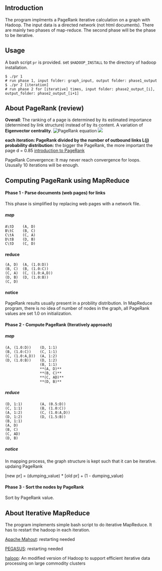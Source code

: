 ## Introduction
The program implments a PageRank iterative calculation on a graph with Hadoop. The input data is a directed network (not html documents). There are mainly two phases of map-reduce. The second phase will be the phase to be iterative.

## Usage
A bash script `pr` is provided.
set `$HADOOP_INSTALL` to the directory of hadoop installation.
```
$ ./pr 1
# run phase 1, input folder: graph_input, output folder: phase1_output
$ ./pr 2 [iteration]
# run phase 2 for [iterative] times, input folder: phase2_output_[i], output_folder: phase2_output_[i+1]
```

## About PageRank (review)
**Overall**: The ranking of a page is determined by its estimated importance (determined by link structure) instead of by its content.
A variation of **Eigenvector centrality**. 
![PageRank equation](http://upload.wikimedia.org/math/3/0/1/301ac52562803bc429fe3d8dace97b6b.png) ![](http://upload.wikimedia.org/math/0/3/1/03114db8703c7f3b642c7c43a7c5b2c0.png)

**each iteration: PageRank divided by the number of outbound links L(j)**
**probability distribution:** the bigger the PageRank, the more important the page
d = 0.85 [introduction to PageRank](http://michaelnielsen.org/blog/lectures-on-the-google-technology-stack-1-introduction-to-pagerank/)

PageRank Convergence: It may never reach convergence for loops. Ususally 10 iterations will be enough.

## Computing PageRank using MapReduce
#### Phase 1 - Parse documents (web pages) for links
This phase is simplified by replacing web pages with a network file.
##### map
```
A\tD 	(A, D)
B\tC 	(B, C)
C\tA 	(C, A)
D\tB	(D, B)
C\tD	(C, D)
```
#### reduce
```
(A, D)	(A, (1.0:D))	
(B, C)	(B, (1.0:C))
(C, A)	(C, (1.0:A,D))
(D, B)	(D, (1.0:B))
(C, D)
```
#### notice
PageRank results usually present in a probility distribution. In MapReduce program, there is no idea of number of nodes in the graph, all PageRank values are set 1.0 on initialization.

#### Phase 2 - Compute PageRank (Iteratively approach)
##### map
```
(A, (1.0:D))	(D, 1:1)	
(B, (1.0:C))	(C, 1:1)
(C, (1.0:A,D))	(A, 1:2)
(D, (1.0:B))	(D, 1:2)
				(B, 1:1)
				**(A, D)**
				**(B, C)**
				**(C, AD)**
				**(D, B)**
```
##### reduce
```
(D, 1:1)		(A, (0.5:D))
(C, 1:1)		(B, (1.0:C))
(A, 1:2)		(C, (1.0:A,D))
(D, 1:2)		(D, (1.5:B))
(B, 1:1)
(A, D)
(B, C)
(C, AD)
(D, B)
```
##### notice
In mapping process, the graph structure is kept such that it can be iterative.
updaing PageRank

[new pr] = (dumping_value) * [old pr] + (1 - dumping_value)

#### Phase 3 - Sort the nodes by PageRank
Sort by PageRank value.

## About Iterative MapReduce
The program implements simple bash script to do iterative MapReduce. It has to restart the hadoop in each iteration.

[Apache Mahout](http://mahout.apache.org/): restarting needed

[PEGASUS](http://www.cs.cmu.edu/~pegasus/): restarting needed

[haloop](http://code.google.com/p/haloop/): An modified version of Hadoop to support efficient iterative data processing on large commodity clusters



